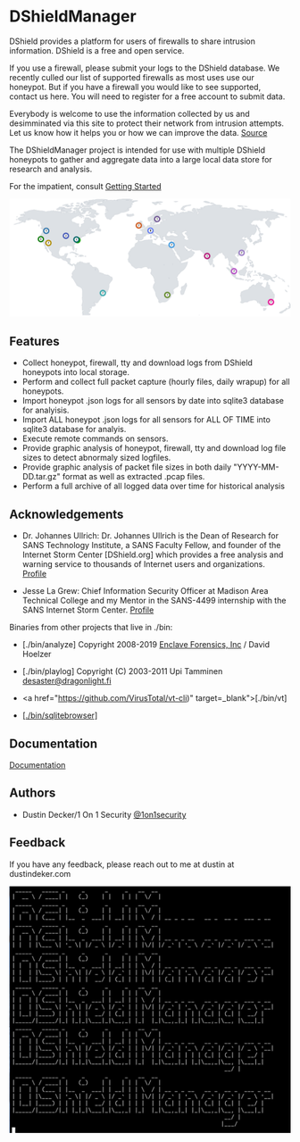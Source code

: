 
# DShieldManager

DShield provides a platform for users of firewalls to share intrusion information. DShield is a free and open service.

If you use a firewall, please submit your logs to the DShield database. We recently culled our list of supported firewalls as most uses use our honeypot. But if you have a firewall you would like to see supported, contact us here. You will need to register for a free account to submit data.

Everybody is welcome to use the information collected by us and desimminated via this site to protect their network from intrusion attempts. Let us know how it helps you or how we can improve the data. <a href="https://www.dshield.org/howto.html" target="_blank">Source</a> 

The DShieldManager project is intended for use with multiple DShield honeypots to gather and aggregate data into a large local data store for research and analysis.

For the impatient, consult [Getting Started](/docs/GETTING_STARTED.md)

![DShieldManager](https://github.com/1on1security/DShieldManager/blob/main/img/globalResourceView.png "DShieldManager")

## Features
- Collect honeypot, firewall, tty and download logs from DShield honeypots into local storage.
- Perform and collect full packet capture (hourly files, daily wrapup) for all honeypots.
- Import honeypot .json logs for all sensors by date into sqlite3 database for analyisis.
- Import ALL honeypot .json logs for all sensors for ALL OF TIME into sqlite3 database for analyis.
- Execute remote commands on sensors.
- Provide graphic analysis of honeypot, firewall, tty and download log file sizes to detect abnormaly sized logfiles.
- Provide graphic analysis of packet file sizes in both daily "YYYY-MM-DD.tar.gz" format as well as extracted .pcap files.
- Perform a full archive of all logged data over time for historical analysis


## Acknowledgements

 - Dr. Johannes Ullrich: Dr. Johannes Ullrich is the Dean of Research for SANS Technology Institute, a SANS Faculty Fellow, and founder of the Internet Storm Center [DShield.org] which provides a free analysis and warning service to thousands of Internet users and organizations. <a href="https://www.sans.org/profiles/dr-johannes-ullrich/">Profile</a>

 - Jesse La Grew: Chief Information Security Officer at Madison Area Technical College and my Mentor in the SANS-4499 internship with the SANS Internet Storm Center. <a href="https://www.linkedin.com/in/jesselagrew/" target="_blank">Profile</a>

 Binaries from other projects that live in ./bin:

- [./bin/analyze] Copyright 2008-2019 <a href="https://www.enclavesecurity.com/" target="_blank">Enclave Forensics, Inc</a> / David Hoelzer

- [./bin/playlog] Copyright (C) 2003-2011 Upi Tamminen desaster@dragonlight.fi

- <a href="https://github.com/VirusTotal/vt-cli)" target=_blank">[./bin/vt]</a>

- <a href="" target="_blank">[./bin/sqlitebrowser]</a>

## Documentation

[Documentation](https://github.com/1on1security/DShieldManager/blob/main/docs/GETTING_STARTED.md)

## Authors

- Dustin Decker/1 On 1 Security [@1on1security](https://1on1security.com)

## Feedback

If you have any feedback, please reach out to me at dustin at dustindeker.com

![DShieldManager](https://github.com/1on1security/DShieldManager/blob/main/img/00-banner.png "DShieldManager")